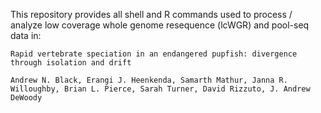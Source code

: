 This repository provides all shell and R commands used to process / analyze low coverage whole genome resequence (lcWGR) and pool-seq data in:


``Rapid vertebrate speciation in an endangered pupfish: divergence through isolation and drift``


``Andrew N. Black, Erangi J. Heenkenda, Samarth Mathur, Janna R. Willoughby, Brian L. Pierce, Sarah Turner, David Rizzuto, J. Andrew DeWoody``







